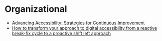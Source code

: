 # Organizational

- [Advancing Accessibility: Strategies for Continuous Improvement](https://equalentry.com/advancing-accessibility-strategies-for-continuous-improvement/)
- [How to transform your approach to digital accessibility from a reactive break-fix cycle to a proactive shift left approach](https://www.deque.com/blog/transform-digital-accessibility-from-a-reactive-break-fix-to-a-proactive-shift-left/)

